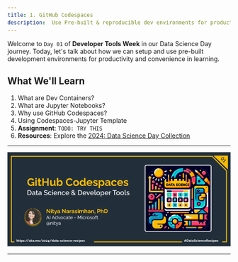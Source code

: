 ```yaml
---
title: 1. GitHub Codespaces
description:  Use Pre-built & reproducible dev environments for productivity 
---
```


Welcome to `Day 01` of **Developer Tools Week** in our Data Science Day journey. Today, let's talk about how we can setup and use pre-built development environments for productivity and convenience in learning.

## What We'll Learn
1. What are Dev Containers?
1. What are Jupyter Notebooks?
1. Why use GitHub Codespaces?
1. Using Codespaces-Jupyter Template
1. **Assignment**: `TODO: TRY THIS`
1. **Resources**: Explore the [2024: Data Science Day Collection](https://bit.ly/2024-datasci-collection)

---

![Banner For Week 2 Post 1](./img/DataScienceDay-DevTools-1.png)

---